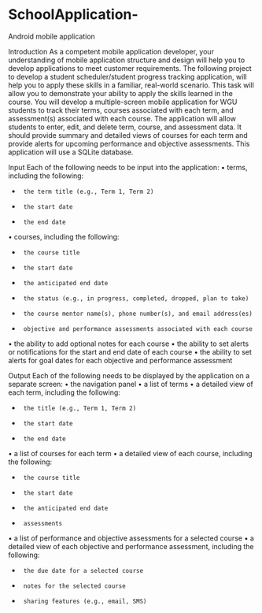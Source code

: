 # SchoolApplication-
Android mobile application 

Introduction 
As a competent mobile application developer, your understanding of mobile application structure and design will help you to develop applications to meet customer requirements. The following project to develop a student scheduler/student progress tracking application, will help you to apply these skills in a familiar, real-world scenario. This task will allow you to demonstrate your ability to apply the skills learned in the course.
You will develop a multiple-screen mobile application for WGU students to track their terms, courses associated with each term, and assessment(s) associated with each course. The application will allow students to enter, edit, and delete term, course, and assessment data. It should provide summary and detailed views of courses for each term and provide alerts for upcoming performance and objective assessments. This application will use a SQLite database.


Input
Each of the following needs to be input into the application:
•  terms, including the following:
-      the term title (e.g., Term 1, Term 2)
-      the start date
-      the end date
•  courses, including the following:
-      the course title
-      the start date
-      the anticipated end date
-      the status (e.g., in progress, completed, dropped, plan to take)
-      the course mentor name(s), phone number(s), and email address(es)
-      objective and performance assessments associated with each course
•  the ability to add optional notes for each course
•  the ability to set alerts or notifications for the start and end date of each course
•  the ability to set alerts for goal dates for each objective and performance assessment

Output
Each of the following needs to be displayed by the application on a separate screen:
•  the navigation panel
•  a list of terms
•  a detailed view of each term, including the following:
-      the title (e.g., Term 1, Term 2)
-      the start date
-      the end date
•  a list of courses for each term
•  a detailed view of each course, including the following:
-      the course title
-      the start date
-      the anticipated end date
-      assessments
•  a list of performance and objective assessments for a selected course
•  a detailed view of each objective and performance assessment, including the following:
-      the due date for a selected course
-      notes for the selected course
-      sharing features (e.g., email, SMS)

